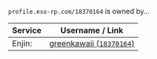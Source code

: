 `profile.eso-rp.com/18370164` is owned by&hellip;

Service   | Username / Link
--------- | ---------------
Enjin:    | [greenkawaii (`18370164`)](http://eso-rp.com/profile/18370164)
